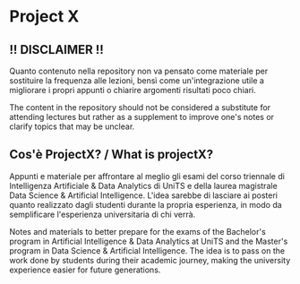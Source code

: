 # Project X

## !! DISCLAIMER !! 
Quanto contenuto nella repository non va pensato come materiale per sostituire la frequenza alle lezioni, bensì come un'integrazione
utile a migliorare i propri appunti o chiarire argomenti risultati poco chiari.


The content in the repository should not be considered a substitute for attending lectures but rather as a supplement to improve 
one's notes or clarify topics that may be unclear.

## Cos'è ProjectX? / What is projectX?
Appunti e materiale per affrontare al meglio gli esami del corso triennale di Intelligenza Artificiale & Data Analytics di UniTS
e della laurea magistrale Data Science & Artificial Intelligence.
L'idea sarebbe di lasciare ai posteri quanto realizzato dagli studenti durante la propria esperienza, in modo da semplificare l'esperienza
universitaria di chi verrà.


Notes and materials to better prepare for the exams of the Bachelor's program in Artificial Intelligence & Data Analytics at UniTS and the 
Master's program in Data Science & Artificial Intelligence.
The idea is to pass on the work done by students during their academic journey, making the university experience easier for future generations.
